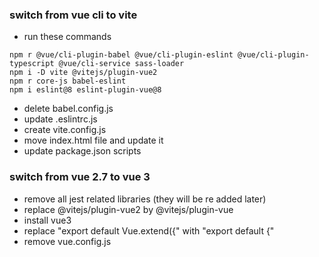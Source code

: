 ### switch from vue cli to vite

- run these commands
```
npm r @vue/cli-plugin-babel @vue/cli-plugin-eslint @vue/cli-plugin-typescript @vue/cli-service sass-loader
npm i -D vite @vitejs/plugin-vue2
npm r core-js babel-eslint
npm i eslint@8 eslint-plugin-vue@8
```
- delete babel.config.js
- update .eslintrc.js
- create vite.config.js
- move index.html file and update it
- update package.json scripts

### switch from vue 2.7 to vue 3
- remove all jest related libraries (they will be re added later)
- replace @vitejs/plugin-vue2 by @vitejs/plugin-vue
- install vue3
- replace "export default Vue.extend({" with "export default {"
- remove vue.config.js
